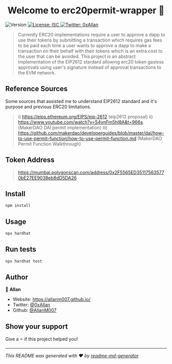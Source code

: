 <h1 align="center">Welcome to erc20permit-wrapper 👋</h1>
<p>
  <img alt="Version" src="https://img.shields.io/badge/version-1.0.0-blue.svg?cacheSeconds=2592000" />
  <a href="#" target="_blank">
    <img alt="License: ISC" src="https://img.shields.io/badge/License-ISC-yellow.svg" />
  </a>
  <a href="https://twitter.com/0xAllan" target="_blank">
    <img alt="Twitter: 0xAllan" src="https://img.shields.io/twitter/follow/0xAllan.svg?style=social" />
  </a>
</p>

> Currently ERC20 implementations require a user to approve a dapp to use their tokens by submitting a transaction which requires gas fees to be paid each time a user wants to approve a dapp to make a transaction on their behalf with their tokens which is an extra cost to the user that can be avoided. This project is an abstract implementation of the EIP2612 stardard allowing erc20 token gasless approvals using user's signature instead of approval transactions to the EVM network.

##  Reference Sources

Some sources that assisted me to understand EIP2612 standard and it's purpose and previous ERC20 limitations.
> i) https://eips.ethereum.org/EIPS/eip-2612 (eip2612 proposal)
ii) https://www.youtube.com/watch?v=S4vnFm5hI8A&t=966s. (MakerDAO DAI permit implementation)
iii) https://github.com/makerdao/developerguides/blob/master/dai/how-to-use-permit-function/how-to-use-permit-function.md (MakerDAO Permit Function Walkthrough)

## Token Address

> https://mumbai.polygonscan.com/address/0x2F5565ED351175635770bE27EE9038eb8dD5DA26

## Install

```sh
npm install
```

## Usage

```sh
npx hardhat
```

## Run tests

```sh
npx hardhat test
```

## Author

👤 **Allan**

* Website: https://allanm007.github.io/
* Twitter: [@0xAllan](https://twitter.com/0xAllan)
* Github: [@AllanM007](https://github.com/AllanM007)

## Show your support

Give a ⭐️ if this project helped you!

***
_This README was generated with ❤️ by [readme-md-generator](https://github.com/kefranabg/readme-md-generator)_